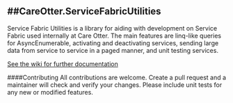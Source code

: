 ##CareOtter.ServiceFabricUtilities
---

Service Fabric Utilities is a library for aiding with development on Service Fabric used internally at Care Otter. The main features are linq-like queries for AsyncEnumerable, activating and deactivating services, sending large data from service to service in a paged manner, and unit testing services. 

[See the wiki for further documentation](https://github.com/devCareOtter/CareOtter.ServiceFabricUtilities/wiki)

####Contributing
All contributions are welcome. Create a pull request and a maintainer will check and verify your changes. Please include unit tests for any new or modified features. 

